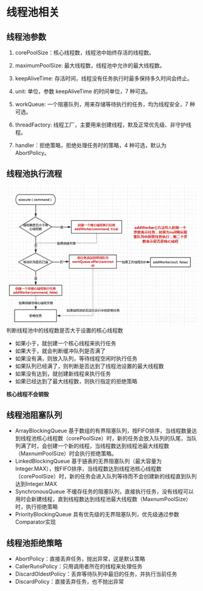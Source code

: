 # 线程池相关

## 线程池参数

1. corePoolSize：核心线程数，线程池中始终存活的线程数。

2. maximumPoolSize: 最大线程数，线程池中允许的最大线程数。

3. keepAliveTime: 存活时间，线程没有任务执行时最多保持多久时间会终止。

4. unit: 单位，参数 keepAliveTime 的时间单位，7 种可选。

5. workQueue: 一个阻塞队列，用来存储等待执行的任务，均为线程安全，7 种可选。

6. threadFactory: 线程工厂，主要用来创建线程，默及正常优先级、非守护线程。

7. handler：拒绝策略，拒绝处理任务时的策略，4 种可选，默认为 AbortPolicy。

## 线程池执行流程

![线程池执行流程](img/线程池执行流程.png)
判断线程池中的线程数是否大于设置的核心线程数

- 如果小于，就创建一个核心线程来执行任务
- 如果大于，就会判断缓冲队列是否满了
- 如果没有满，则放入队列，等待线程空闲时执行任务
- 如果队列已经满了，则判断是否达到了线程池设置的最大线程数
- 如果没有达到，就创建新线程来执行任务
- 如果已经达到了最大线程数，则执行指定的拒绝策略

**核心线程不会销毁**

## 线程池阻塞队列

- ArrayBlockingQueue 基于数组的有界阻塞队列，按FIFO排序，当线程数量达到线程池核心线程数（corePoolSize）时，新的任务会放入队列的队尾，当队列满了时，会创建一个新的线程，当线程数达到线程池最大线程数（MaxnumPoolSize）时会执行拒绝策略。
- LinkedBlockingQueue 基于链表的无界阻塞队列（最大容量为Integer.MAX），按FIFO排序，当线程数达到线程池核心线程数（corePoolSize）时，新的任务会进入队列等待而不会创建新的线程直到队列达到Integer.MAX
- SynchronousQueue 不缓存任务的阻塞队列，直接执行任务，没有线程可以用时会新建线程，直到线程数达到线程池最大线程数（MaxnumPoolSize）时，执行拒绝策略
- PriorityBlockingQueue 具有优先级的无界阻塞队列，优先级通过参数Comparator实现


## 线程池拒绝策略

- AbortPolicy：直接丢弃任务，抛出异常，这是默认策略
- CallerRunsPolicy：只用调用者所在的线程来处理任务
- DiscardOldestPolicy：丢弃等待队列中最旧的任务，并执行当前任务
- DiscardPolicy：直接丢弃任务，也不抛出异常
